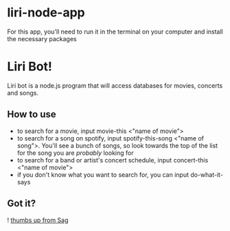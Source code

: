 # liri-node-app


For this app, you'll need to run it in the terminal on your computer and install the necessary packages


# Liri Bot!


Liri bot is a node.js program that will access databases for movies, concerts and songs. 


## How to use


* to search for a movie, input movie-this <"name of movie">
* to search for a song on spotify, input spotify-this-song <"name of song">. You'll see a bunch of songs, so look towards the top of the list for the song you are *probably* looking for
* to search for a band or artist's concert schedule, input concert-this <"name of movie">
* if you don't know what you want to search for, you can input do-what-it-says


## Got it?

! [thumbs up from Sag](strontiumsun.github.com/liri-node-app/images/thumbs-up.jpg)

